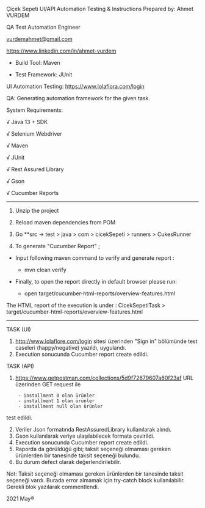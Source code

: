 Çiçek Sepeti UI/API Automation Testing & Instructions
Prepared by:
Ahmet VURDEM

QA Test Automation Engineer

vurdemahmet@gmail.com

https://www.linkedin.com/in/ahmet-vurdem

- Build Tool: Maven

- Test Framework: JUnit

UI Automation Testing:
https://www.lolaflora.com/login

QA:
Generating automation framework for the given task.

System Requirements:

√ Java 13 + SDK

√ Selenium Webdriver

√ Maven

√ JUnit

√ Rest Assured Library

√ Gson

√ Cucumber Reports

****************************************************************

1) Unzip the project

2) Reload maven dependencies from POM

3) Go **src -> test > java > com > cicekSepeti > runners > CukesRunner

4) To generate "Cucumber Report" ;

* Input following maven command to verify and generate report :
    - mvn clean verify

* Finally, to open the report directly in default browser please run:
    - open target/cucumber-html-reports/overview-features.html


The HTML report of the execution is under :  CicekSepetiTask > target/cucumber-html-reports/overview-features.html

****************************************************************

TASK (UI)

1. <http://www.lolaflore.com/login> sitesi üzerinden "Sign in" bölümünde test caseleri (happy/negative) yazıldı, uygulandı.
2. Execution sonucunda Cucumber report create edildi.


TASK (API)

1. <https://www.getpostman.com/collections/5d9f72679607a60f23af> URL üzerinden GET request ile  
   
        - installment 0 olan ürünler
        - installment 1 olan ürünler
        - installment null olan ürünler
test edildi. 

2. Veriler Json formatında RestAssuredLibrary kullanılarak alındı.
3. Gson kullanılarak veriye ulaşılabilecek formata çevirildi. 
4. Execution sonucunda Cucumber report create edildi.
5. Raporda da görüldüğü gibi; taksit seçeneği olmaması gereken ürünlerden bir tanesinde taksit seçeneği bulundu.
6. Bu durum defect olarak değerlendirilebilir.

Not: Taksit seçeneği olmaması gereken ürünlerden bir tanesinde taksit seçeneği vardı. 
Burada error almamak için try-catch block kullanılabilir. Gerekli blok yazılarak commentlendi. 


2021 May®
